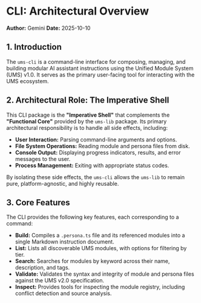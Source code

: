 # CLI: Architectural Overview

**Author:** Gemini
**Date:** 2025-10-10

## 1. Introduction

The `ums-cli` is a command-line interface for composing, managing, and building modular AI assistant instructions using the Unified Module System (UMS) v1.0. It serves as the primary user-facing tool for interacting with the UMS ecosystem.

## 2. Architectural Role: The Imperative Shell

This CLI package is the **"Imperative Shell"** that complements the **"Functional Core"** provided by the `ums-lib` package. Its primary architectural responsibility is to handle all side effects, including:

*   **User Interaction:** Parsing command-line arguments and options.
*   **File System Operations:** Reading module and persona files from disk.
*   **Console Output:** Displaying progress indicators, results, and error messages to the user.
*   **Process Management:** Exiting with appropriate status codes.

By isolating these side effects, the `ums-cli` allows the `ums-lib` to remain pure, platform-agnostic, and highly reusable.

## 3. Core Features

The CLI provides the following key features, each corresponding to a command:

*   **Build:** Compiles a `.persona.ts` file and its referenced modules into a single Markdown instruction document.
*   **List:** Lists all discoverable UMS modules, with options for filtering by tier.
*   **Search:** Searches for modules by keyword across their name, description, and tags.
*   **Validate:** Validates the syntax and integrity of module and persona files against the UMS v2.0 specification.
*   **Inspect:** Provides tools for inspecting the module registry, including conflict detection and source analysis.
